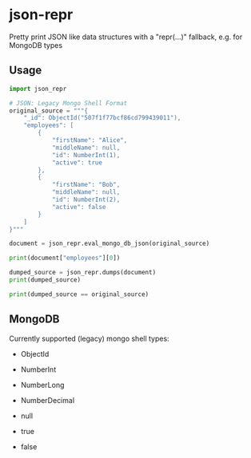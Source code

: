# json-repr

Pretty print JSON like data structures with a "repr(...)" fallback, e.g. for MongoDB types

## Usage

```python
import json_repr

# JSON: Legacy Mongo Shell Format
original_source = """{
    "_id": ObjectId("507f1f77bcf86cd799439011"),
    "employees": [
        {
            "firstName": "Alice",
            "middleName": null,
            "id": NumberInt(1),
            "active": true
        },
        {
            "firstName": "Bob",
            "middleName": null,
            "id": NumberInt(2),
            "active": false
        }
    ]
}"""

document = json_repr.eval_mongo_db_json(original_source)

print(document["employees"][0])

dumped_source = json_repr.dumps(document)
print(dumped_source)

print(dumped_source == original_source)
```

## MongoDB

Currently supported (legacy) mongo shell types:

* ObjectId
* NumberInt
* NumberLong
* NumberDecimal

* null
* true
* false
